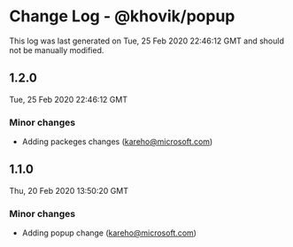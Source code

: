 # Change Log - @khovik/popup

This log was last generated on Tue, 25 Feb 2020 22:46:12 GMT and should not be manually modified.

## 1.2.0
Tue, 25 Feb 2020 22:46:12 GMT

### Minor changes

- Adding packeges changes (kareho@microsoft.com)
## 1.1.0
Thu, 20 Feb 2020 13:50:20 GMT

### Minor changes

- Adding popup change (kareho@microsoft.com)